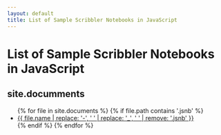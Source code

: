 ```yaml
---
layout: default
title: List of Sample Scribbler Notebooks in JavaScript
---
```

<h1>List of Sample Scribbler Notebooks in JavaScript</h1>
<h2> site.documments </h2>




<ul class="row">
  {% for file in site.documents %}
    {% if file.path contains '.jsnb' %}
      <li class="col-md-3 col-sm-4 mb-4 card">
        <a href="https://app.scribbler.live/?jsnb={{ file.path }}">{{ file.name | replace: '-', ' ' | replace: '_', ' ' | remove: '.jsnb' }}</a>
      </li>
    {% endif %}
  {% endfor %}
</ul>
